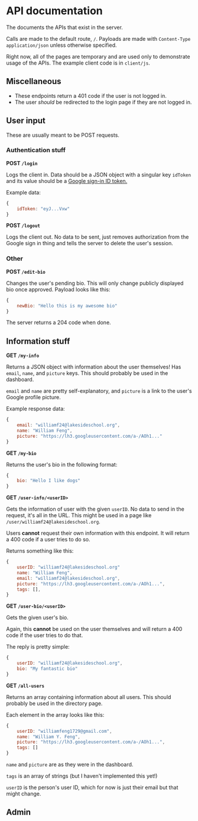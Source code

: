 
# API documentation

The documents the APIs that exist in the server.

Calls are made to the default route, `/`. Payloads are made with `Content-Type` `application/json` unless otherwise specified.

Right now, all of the pages are temporary and are used only to demonstrate usage of the APIs. The example client code is in `client/js`.



## Miscellaneous

* These endpoints return a 401 code if the user is not logged in.
* The user *should* be redirected to the login page if they are not logged in.



## User input

These are usually meant to be POST requests.

### Authentication stuff

**POST `/login`**

Logs the client in. Data should be a JSON object with a singular key `idToken` and its value should be a [Google sign-in ID token.](https://developers.google.com/identity/sign-in/web/backend-auth)

Example data:

```javascript
{
    idToken: "eyJ...Vxw"
}
```



**POST `/logout`**

Logs the client out. No data to be sent, just removes authorization from the Google sign in thing and tells the server to delete the user's session.



### Other

**POST `/edit-bio`**

Changes the user's pending bio. This will only change publicly displayed bio once approved. Payload looks like this:

```javascript
{
    newBio: "Hello this is my awesome bio"
}
```

The server returns a 204 code when done.



## Information stuff

**GET `/my-info`**

Returns a JSON object with information about the user themselves! Has `email`, `name`, and `picture` keys. This should probably be used in the dashboard.

`email` and `name` are pretty self-explanatory, and `picture` is a link to the user's Google profile picture.

Example response data:

```javascript
{
    email: "williamf24@lakesideschool.org",
    name: "William Feng",
    picture: "https://lh3.googleusercontent.com/a-/AOh1..."
}
```



**GET `/my-bio`**

Returns the user's bio in the following format:

```javascript
{
    bio: "Hello I like dogs"
}
```



**GET `/user-info/<userID>`**

Gets the information of user with the given `userID`. No data to send in the request, it's all in the URL. This might be used in a page like `/user/williamf24@lakesideschool.org`.

Users **cannot** request their own information with this endpoint. It will return a 400 code if a user tries to do so.

Returns something like this:

```javascript
{
    userID: "williamf24@lakesideschool.org"
    name: "William Feng",
    email: "williamf24@lakesideschool.org",
    picture: "https://lh3.googleusercontent.com/a-/AOh1...",
    tags: [],
}
```



**GET `/user-bio/<userID>`**

Gets the given user's bio.

Again, this **cannot** be used on the user themselves and will return a 400 code if the user tries to do that.

The reply is pretty simple:

```javascript
{
    userID: "williamf24@lakesideschool.org",
    bio: "My fantastic bio"
}
```





**GET `/all-users`**

Returns an array containing information about all users. This should probably be used in the directory page.

Each element in the array looks like this:

```javascript
{
    userID: "williamfeng1729@gmail.com",
    name: "William Y. Feng",
    picture: "https://lh3.googleusercontent.com/a-/AOh1...",
    tags: []
}
```

`name` and `picture` are as they were in the dashboard.

`tags` is an array of strings (but I haven't implemented this yet!)

`userID` is the person's user ID, which for now is just their email but that might change.



## Admin

